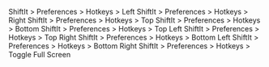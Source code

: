 ShiftIt > Preferences > Hotkeys > Left
ShiftIt > Preferences > Hotkeys > Right
ShiftIt > Preferences > Hotkeys > Top
ShiftIt > Preferences > Hotkeys > Bottom
ShiftIt > Preferences > Hotkeys > Top Left
ShiftIt > Preferences > Hotkeys > Top Right
ShiftIt > Preferences > Hotkeys > Bottom Left
ShiftIt > Preferences > Hotkeys > Bottom Right
ShiftIt > Preferences > Hotkeys > Toggle Full Screen

